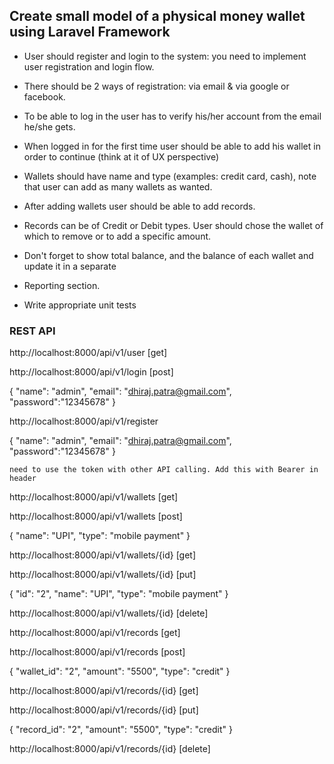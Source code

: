 ## Create small model of a physical money wallet using Laravel Framework

* User should register and login to the system: you need to implement user registration and login flow.

* There should be 2 ways of registration: via email & via google or facebook.

* To be able to log in the user has to verify his/her account from the email he/she gets.

* When logged in for the first time user should be able to add his wallet in order to continue (think at it of UX perspective)

* Wallets should have name and type (examples: credit card, cash), note that user can add as many wallets as wanted.

* After adding wallets user should be able to add records.

* Records can be of Credit or Debit types. User should chose the wallet of which to remove or to add a specific amount.

* Don't forget to show total balance, and the balance of each wallet and update it in a separate

* Reporting section.

* Write appropriate unit tests

### REST API
http://localhost:8000/api/v1/user [get]

http://localhost:8000/api/v1/login [post]

{
    "name": "admin",
    "email": "dhiraj.patra@gmail.com",
    "password":"12345678"
}

http://localhost:8000/api/v1/register

{
    "name": "admin",
    "email": "dhiraj.patra@gmail.com",
    "password":"12345678"
}


`need to use the token with other API calling. Add this with Bearer in header`


http://localhost:8000/api/v1/wallets [get]


http://localhost:8000/api/v1/wallets [post]

{
    "name": "UPI",
    "type": "mobile payment"
}

http://localhost:8000/api/v1/wallets/{id} [get]

http://localhost:8000/api/v1/wallets/{id} [put]

{
    "id": "2",
    "name": "UPI",
    "type": "mobile payment"
}

http://localhost:8000/api/v1/wallets/{id} [delete]



http://localhost:8000/api/v1/records [get]


http://localhost:8000/api/v1/records [post]

{
    "wallet_id": "2",
    "amount": "5500",
    "type": "credit"
}

http://localhost:8000/api/v1/records/{id} [get]

http://localhost:8000/api/v1/records/{id} [put]

{
    "record_id": "2",
    "amount": "5500",
    "type": "credit"
}

http://localhost:8000/api/v1/records/{id} [delete]
